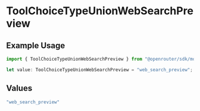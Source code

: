 # ToolChoiceTypeUnionWebSearchPreview

## Example Usage

```typescript
import { ToolChoiceTypeUnionWebSearchPreview } from "@openrouter/sdk/models";

let value: ToolChoiceTypeUnionWebSearchPreview = "web_search_preview";
```

## Values

```typescript
"web_search_preview"
```